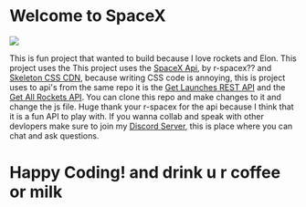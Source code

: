 # Welcome to SpaceX 

<img src="https://media0.giphy.com/media/S71ciFlI5R9F6/giphy.gif?cid=ecf05e475eh899dyub006dvtud0e415a1w9p29710dmgn1kj&rid=giphy.gif">

<p>This is fun project that wanted to build because I love rockets and Elon. This project uses the This project uses the <a href="https://github.com/r-spacex/SpaceX-API">SpaceX Api</a>, by r-spacex?? and <a href="http://getskeleton.com/">Skeleton CSS CDN</a>, because writing CSS code is annoying, this is project uses to api's from the same repo it is the <a href="https://api.spacexdata.com/v4/launches/latest">Get Launches REST API</a> and the <a href="https://api.spacexdata.com/v4/rockets">Get All Rockets API</a>. You can clone this repo and make changes to it and change the js file. Huge thank your r-spacex for the api because I think that it is a fun API to play with. If you wanna collab and speak with other devlopers make sure to join my <a href="https://discord.gg/CuzBW4DA2f">Discord Server</a>, this is place where you can chat and ask questions.</p>

<h1>Happy Coding! and drink u r coffee or milk</h1>